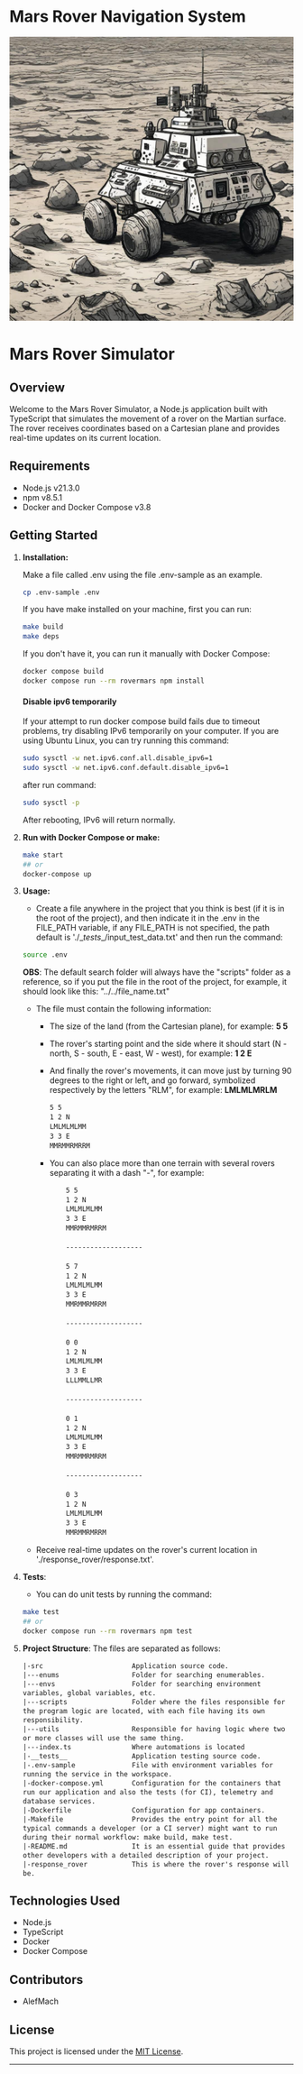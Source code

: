 # Mars Rover Navigation System

![](/static/rover.jpeg)

# Mars Rover Simulator

## Overview

Welcome to the Mars Rover Simulator, a Node.js application built with TypeScript that simulates the movement of a rover on the Martian surface. The rover receives coordinates based on a Cartesian plane and provides real-time updates on its current location.

## Requirements

- Node.js v21.3.0
- npm v8.5.1
- Docker and Docker Compose v3.8

## Getting Started

1. **Installation:**

   Make a file called .env using the file .env-sample as an example.

   ```bash
   cp .env-sample .env
   ```

   If you have make installed on your machine, first you can run:

   ```bash
   make build
   make deps
   ```
   If you don't have it, you can run it manually with Docker Compose:
   ```bash
   docker compose build
   docker compose run --rm rovermars npm install
   ```

   #### Disable ipv6 temporarily

    If your attempt to run docker compose build fails due to timeout problems, try disabling IPv6 temporarily on your computer. If you are using Ubuntu Linux, you can try running this command:

    ```bash
    sudo sysctl -w net.ipv6.conf.all.disable_ipv6=1
    sudo sysctl -w net.ipv6.conf.default.disable_ipv6=1
    ```

    after run command:

    ```bash
    sudo sysctl -p
    ```
    After rebooting, IPv6 will return normally.

2. **Run with Docker Compose or make:**
   ```bash
   make start 
   ## or
   docker-compose up
   ```

3. **Usage:**
   - Create a file anywhere in the project that you think is best (if it is in the root of the project), and then indicate it in the .env in the FILE_PATH variable, if any FILE_PATH is not specified, the path default is './\__tests__\/input_test_data.txt' and then run the command:
    ```bash
   source .env
   ```
    **OBS**: The default search folder will always have the "scripts" folder as a reference, so if you put the file in the root of the project, for example, it should look like this: "../../file_name.txt"


   - The file must contain the following information:
        - The size of the land (from the Cartesian plane), for example: **5 5**
        - The rover's starting point and the side where it should start (N - north, S - south, E - east, W - west), for example: **1 2 E**
        - And finally the rover's movements, it can move just by turning 90 degrees to the right or left, and go forward, symbolized respectively by the letters "RLM", for example: **LMLMLMRLM**
            ```txt
            5 5
            1 2 N
            LMLMLMLMM
            3 3 E
            MMRMMRMRRM
            ```

        - You can also place more than one terrain with several rovers separating it with a dash "-", for example:
            ```txt
                5 5
                1 2 N
                LMLMLMLMM
                3 3 E
                MMRMMRMRRM

                -------------------

                5 7
                1 2 N
                LMLMLMLMM
                3 3 E
                MMRMMRMRRM

                -------------------

                0 0
                1 2 N
                LMLMLMLMM
                3 3 E
                LLLMMLLMR

                -------------------

                0 1
                1 2 N
                LMLMLMLMM
                3 3 E
                MMRMMRMRRM

                -------------------

                0 3
                1 2 N
                LMLMLMLMM
                3 3 E
                MMRMMRMRRM
            ```
   
   - Receive real-time updates on the rover's current location in './response_rover/response.txt'.

4. **Tests**:
    - You can do unit tests by running the command:
    ```bash
   make test
   ## or
   docker compose run --rm rovermars npm test
   ```

5. **Project Structure**:
    The files are separated as follows:

    ```shell
    |-src                      Application source code.
    |---enums                  Folder for searching enumerables.
    |---envs                   Folder for searching environment variables, global variables, etc.
    |---scripts                Folder where the files responsible for the program logic are located, with each file having its own responsibility.
    |---utils                  Responsible for having logic where two or more classes will use the same thing.
    |---index.ts               Where automations is located
    |-__tests__                Application testing source code.
    |-.env-sample              File with environment variables for running the service in the workspace.
    |-docker-compose.yml       Configuration for the containers that run our application and also the tests (for CI), telemetry and database services.
    |-Dockerfile               Configuration for app containers.
    |-Makefile                 Provides the entry point for all the typical commands a developer (or a CI server) might want to run during their normal workflow: make build, make test.
    |-README.md                It is an essential guide that provides other developers with a detailed description of your project.
    |-response_rover           This is where the rover's response will be.
    ```


## Technologies Used

- Node.js
- TypeScript
- Docker
- Docker Compose

## Contributors

- AlefMach

## License

This project is licensed under the [MIT License](LICENSE).

---
